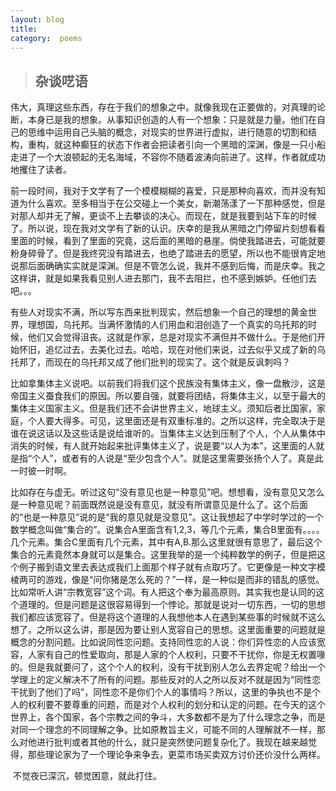 ```yaml
---
layout: blog  
title:   
category:  poems
---
```


>## 杂谈呓语

 伟大，真理这些东西，存在于我们的想象之中。就像我现在正要做的，对真理的论断，本身已是我的想象。从事知识创造的人有一个想象：只是就是力量。他们在自己的思维中运用自己头脑的概念，对现实的世界进行虚拟，进行随意的切割和结构，重构，就这种癫狂的状态下作者会把读者引向一个黑暗的深渊，像是一只小船走进了一个大浪顿起的无名海域，不容你不随着波涛向前进了。这样，作者就成功地攫住了读者。

 

​       前一段时间，我对于文学有了一个模模糊糊的喜爱，只是那种向喜欢，而并没有知道为什么喜欢。至多相当于在公交碰上一个美女，新潮荡漾了一下那种感觉，但是对那人却并无了解，更谈不上去攀谈的决心。而现在，就是我要到站下车的时候了。所以说，现在我对文学有了新的认识。庆幸的是我从黑暗之门停留片刻想看看里面的时候，看到了里面的究竟，这后面的黑暗的悬崖。倘使我踏进去，可能就要粉身碎骨了。但是我终究没有踏进去，也绝了踏进去的愿望，所以也不能很肯定地说那后面确确实实就是深渊。但是不管怎么说，我并不感到后悔，而是庆幸。我之这样讲，就是如果我看见别人进去那门，我不去阻拦，也不感到嫉妒。任他们去吧。。。

​         有些人对现实不满，所以写东西来批判现实，然后想象一个自己的理想的黄金世界，理想国，乌托邦。当满怀激情的人们用血和泪创造了一个真实的乌托邦的时候，他们又会觉得沮丧。这就是作家，总是对现实不满但并不做什么。于是他们开始怀旧，追忆过去，去美化过去。哈哈，现在对他们来说，过去似乎又成了新的乌托邦了，而现在的乌托邦又成了他们批判的现实了。这个就是反讽刺吗？

​       比如拿集体主义说吧。以前我们将我们这个民族没有集体主义，像一盘散沙，这是帝国主义蚕食我们的原因。所以要自强，就要将团结，将集体主义，以至于最大的集体主义国家主义。但是我们还不会讲世界主义，地球主义。须知后者比国家，家庭，个人要大得多。可见，这里面还是有双重标准的。之所以这样，完全取决于是谁在说这话以及这些话是说给谁听的。当集体主义达到压制了个人，个人从集体中消失的时候，有人就开始起来批评集体主义了，说是要“以人为本”，这里面的人就是指“个人”，或者有的人说是“至少包含个人”。就是这里需要张扬个人了。真是此一时彼一时啊。

​       比如存在与虚无。听过这句“没有意见也是一种意见”吧。想想看，没有意见又怎么是一种意见呢？前面既然说是没有意见，就没有所谓意见是什么了。这个后面的“也是一种意见”说的是“我的意见就是没意见”。这让我想起了中学时学过的一个数学概念叫做“集合的”。说集合A里面含有1,2,3，等几个元素，集合B里面有。。。。几个元素。集合C里面有几个元素，其中有A,B.那么这里就很有意思了，最后这个集合的元素竟然本身就可以是集合。这里我举的是一个纯粹数学的例子，但是把这个例子搬到语文里去表达成我们上面那个样子就有点取巧了。它更像是一种文字模棱两可的游戏，像是“问你猪是怎么死的？”一样，是一种似是而非的错乱的感觉。比如常听人讲“宗教宽容”这个词。有人把这个奉为最高原则。其实我也是认同的这个道理的。但是问题是这很容易得到一个悖论。那就是说对一切东西，一切的思想我们都应该宽容了。但是将这个道理的人我想他本人在遇到某些事的时候就不这么想了。之所以这么讲，那是因为要让别人宽容自己的思想。这里面重要的问题就是概念的分割问题。比如说同性恋问题。支持同性恋的人说：你们异性恋的人应该宽容，人家有自己的性爱取向，那是人家的个人权利，只要不干扰你，你是无权置喙的。但是我就要问了，这个个人的权利，没有干扰到别人怎么去界定呢？给出一个学理上的定义解决不了所有的问题。那些反对的人之所以反对不就是因为“同性恋干扰到了他们了吗”，同性恋不是你们个人的事情吗？所以，这里的争执也不是个人的权利要不要尊重的问题，而是对个人权利的划分和认定的问题。在今天的这个世界上，各个国家，各个宗教之间的争斗，大多数都不是为了什么理念之争，而是对同一个理念的不同理解之争。比如原教旨主义，可能不同的人理解就不一样，那么对他进行批判或者其他的什么，就只是突然使问题复杂化了。我现在越来越觉得，那些理论家为了一个理论争来争去，更菜市场买卖双方讨价还价没什么两样。

​        不觉夜已深沉，顿觉困意，就此打住。